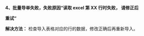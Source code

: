 <a name="bookmark87"></a>**4、批量导单失败，失败原因“读取 excel 第 XX 行时失败， 请修正后**

**重试“**

**解决方法：**  检查导入表格对应的行的数据，修改正确后再重新导入。

